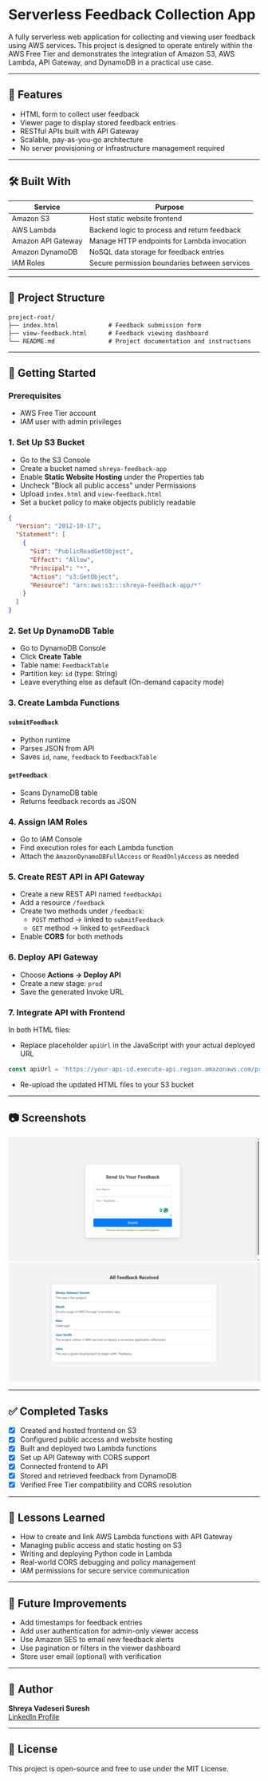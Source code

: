 
# Serverless Feedback Collection App

A fully serverless web application for collecting and viewing user feedback using AWS services. This project is designed to operate entirely within the AWS Free Tier and demonstrates the integration of Amazon S3, AWS Lambda, API Gateway, and DynamoDB in a practical use case.

---

## 📌 Features

- HTML form to collect user feedback
- Viewer page to display stored feedback entries
- RESTful APIs built with API Gateway
- Scalable, pay-as-you-go architecture
- No server provisioning or infrastructure management required

---

## 🛠️ Built With

| Service          | Purpose                                       |
|------------------|-----------------------------------------------|
| Amazon S3        | Host static website frontend                  |
| AWS Lambda       | Backend logic to process and return feedback  |
| Amazon API Gateway | Manage HTTP endpoints for Lambda invocation |
| Amazon DynamoDB  | NoSQL data storage for feedback entries        |
| IAM Roles        | Secure permission boundaries between services |

---

## 📁 Project Structure

```
project-root/
├── index.html              # Feedback submission form
├── view-feedback.html      # Feedback viewing dashboard
└── README.md               # Project documentation and instructions
```

---

## 🚀 Getting Started

### Prerequisites
- AWS Free Tier account
- IAM user with admin privileges

### 1. Set Up S3 Bucket
- Go to the S3 Console
- Create a bucket named `shreya-feedback-app`
- Enable **Static Website Hosting** under the Properties tab
- Uncheck "Block all public access" under Permissions
- Upload `index.html` and `view-feedback.html`
- Set a bucket policy to make objects publicly readable

```json
{
  "Version": "2012-10-17",
  "Statement": [
    {
      "Sid": "PublicReadGetObject",
      "Effect": "Allow",
      "Principal": "*",
      "Action": "s3:GetObject",
      "Resource": "arn:aws:s3:::shreya-feedback-app/*"
    }
  ]
}
```

### 2. Set Up DynamoDB Table
- Go to DynamoDB Console
- Click **Create Table**
- Table name: `FeedbackTable`
- Partition key: `id` (type: String)
- Leave everything else as default (On-demand capacity mode)

### 3. Create Lambda Functions
#### `submitFeedback`
- Python runtime
- Parses JSON from API
- Saves `id`, `name`, `feedback` to `FeedbackTable`

#### `getFeedback`
- Scans DynamoDB table
- Returns feedback records as JSON

### 4. Assign IAM Roles
- Go to IAM Console
- Find execution roles for each Lambda function
- Attach the `AmazonDynamoDBFullAccess` or `ReadOnlyAccess` as needed

### 5. Create REST API in API Gateway
- Create a new REST API named `feedbackApi`
- Add a resource `/feedback`
- Create two methods under `/feedback`:
  - `POST` method → linked to `submitFeedback`
  - `GET` method → linked to `getFeedback`
- Enable **CORS** for both methods

### 6. Deploy API Gateway
- Choose **Actions → Deploy API**
- Create a new stage: `prod`
- Save the generated Invoke URL

### 7. Integrate API with Frontend
In both HTML files:
- Replace placeholder `apiUrl` in the JavaScript with your actual deployed URL

```javascript
const apiUrl = 'https://your-api-id.execute-api.region.amazonaws.com/prod/feedback';
```

- Re-upload the updated HTML files to your S3 bucket

---

## 📷 Screenshots
![Submit Feedback Page ](image-2.png)
![View Feedback Page](image-3.png)


---

## ✅ Completed Tasks

- [x] Created and hosted frontend on S3
- [x] Configured public access and website hosting
- [x] Built and deployed two Lambda functions
- [x] Set up API Gateway with CORS support
- [x] Connected frontend to API
- [x] Stored and retrieved feedback from DynamoDB
- [x] Verified Free Tier compatibility and CORS resolution

---

## 🧠 Lessons Learned

- How to create and link AWS Lambda functions with API Gateway
- Managing public access and static hosting on S3
- Writing and deploying Python code in Lambda
- Real-world CORS debugging and policy management
- IAM permissions for secure service communication

---

## 📌 Future Improvements

- Add timestamps for feedback entries
- Add user authentication for admin-only viewer access
- Use Amazon SES to email new feedback alerts
- Use pagination or filters in the viewer dashboard
- Store user email (optional) with verification

---

## 👤 Author

**Shreya Vadeseri Suresh**  
[LinkedIn Profile](https://www.linkedin.com/in/shreyavadeseri)

---

## 📜 License

This project is open-source and free to use under the MIT License.
